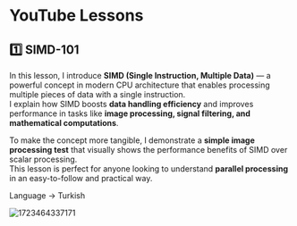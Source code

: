 # YouTube Lessons

## 1️⃣ **SIMD-101**

In this lesson, I introduce **SIMD (Single Instruction, Multiple Data)** — a powerful concept in modern CPU architecture that enables processing multiple pieces of data with a single instruction.  
I explain how SIMD boosts **data handling efficiency** and improves performance in tasks like **image processing, signal filtering, and mathematical computations**.  

To make the concept more tangible, I demonstrate a **simple image processing test** that visually shows the performance benefits of SIMD over scalar processing.  
This lesson is perfect for anyone looking to understand **parallel processing** in an easy-to-follow and practical way.

Language -> Turkish

![1723464337171](https://github.com/user-attachments/assets/c74216f4-f4cc-4e4d-a350-c50ade021f07)
